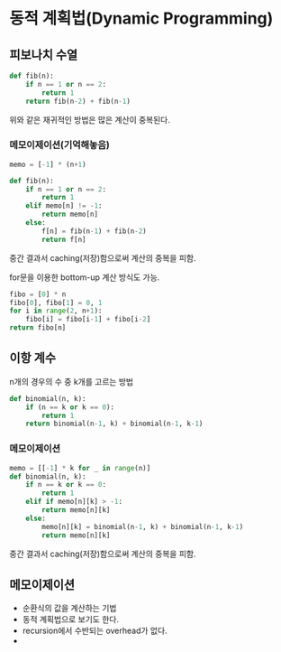 # 동적 계획법(Dynamic Programming)



## 피보나치 수열

```python
def fib(n):
    if n == 1 or n == 2:
        return 1
    return fib(n-2) + fib(n-1)
```

위와 같은 재귀적인 방법은 많은 계산이 중복된다.



### 메모이제이션(기억해놓음)

```python
memo = [-1] * (n+1)

def fib(n):
    if n == 1 or n == 2:
        return 1
    elif memo[n] != -1:
        return memo[n]
    else:
        f[n] = fib(n-1) + fib(n-2)
        return f[n]
```

중간 결과서 caching(저장)함으로써 계산의 중복을 피함.

for문을 이용한 bottom-up 계산 방식도 가능.

```python
fibo = [0] * n
fibo[0], fibo[1] = 0, 1
for i in range(2, n+1):
	fibo[i] = fibo[i-1] + fibo[i-2]
return fibo[n]
```





## 이항 계수

n개의 경우의 수 중 k개를 고르는 방법

```python
def binomial(n, k):
    if (n == k or k == 0):
        return 1
    return binomial(n-1, k) + binomial(n-1, k-1)
```



### 메모이제이션

```python
memo = [[-1] * k for _ in range(n)]
def binomial(n, k):
    if n == k or k == 0:
        return 1
    elif if memo[n][k] > -1:
        return memo[n][k]
    else:
        memo[n][k] = binomial(n-1, k) + binomial(n-1, k-1)
       	return memo[n][k]
```

중간 결과서 caching(저장)함으로써 계산의 중복을 피함.



## 메모이제이션

- 순환식의 값을 계산하는 기법
- 동적 계획법으로 보기도 한다.
- recursion에서 수반되는 overhead가 없다.
- 

